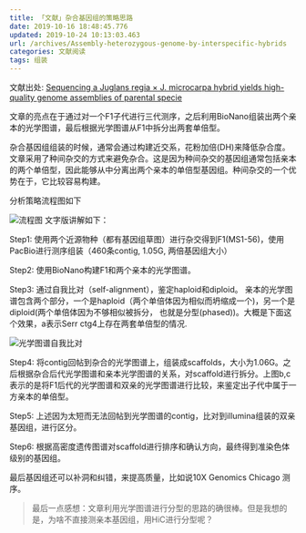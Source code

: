 ```yaml
---
title: 「文献」杂合基因组的策略思路
date: 2019-10-16 18:48:45.776
updated: 2019-10-24 10:13:03.463
url: /archives/Assembly-heterozygous-genome-by-interspecific-hybrids
categories: 文献阅读
tags: 组装
---
```


文献出处: [Sequencing a Juglans regia × J. microcarpa hybrid yields high-quality genome assemblies of parental specie](https://www.nature.com/articles/s41438-019-0139-1)

文章的亮点在于通过对一个F1子代进行三代测序，之后利用BioNano组装出两个亲本的光学图谱，最后根据光学图谱从F1中拆分出两套单倍型。

杂合基因组组装的时候，通常会通过构建近交系，花粉加倍(DH)来降低杂合度。文章采用了种间杂交的方式来避免杂合。这是因为种间杂交的基因组通常包括亲本的两个单倍型，因此能够从中分离出两个亲本的单倍型基因组。种间杂交的一个优势在于，它比较容易构建。

分析策略流程图如下

![流程图](https://halo-1252249331.cos.ap-shanghai.myqcloud.com/upload/2019/10/1571214701466-aa197a4f932a4d26b1283283d7604c63.png)
文字版讲解如下：

Step1: 使用两个近源物种（都有基因组草图）进行杂交得到F1(MS1-56)，使用PacBio进行测序组装（460条contig, 1.05G, 两倍基因组大小）

Step2: 使用BioNano构建F1和两个亲本的光学图谱。

Step3: 通过自我比对（self-alignment），鉴定haploid和diploid。 亲本的光学图谱包含两个部分，一个是haploid（两个单倍体因为相似而坍缩成一个)，另一个是diploid(两个单倍体因为不够相似被拆分， 也就是分型(phased))。大概是下面这个效果，a表示Serr ctg4上存在两套单倍型的情况.

![光学图谱自我比对](https://halo-1252249331.cos.ap-shanghai.myqcloud.com/upload/2019/10/1571221028944-3d69ebf2957849ab8a0c8fb1955bd2a5.png)

Step4: 将contig回帖到杂合的光学图谱上，组装成scaffolds，大小为1.06G。之后根据杂合后代光学图谱和亲本光学图谱的关系，对scaffold进行拆分。上图b,c表示的是将F1后代的光学图谱和双亲的光学图谱进行比较，来鉴定出子代中属于一方亲本的单倍型。

Step5: 上述因为太短而无法回帖到光学图谱的contig，比对到illumina组装的双亲基因组，进行区分。

Step6: 根据高密度遗传图谱对scaffold进行排序和确认方向，最终得到准染色体级别的基因组。

最后基因组还可以补洞和纠错，来提高质量，比如说10X Genomics Chicago 测序。

> 最后一点感想：文章利用光学图谱进行分型的思路的确很棒。但是我想的是，为啥不直接测亲本基因组，用HiC进行分型呢？
